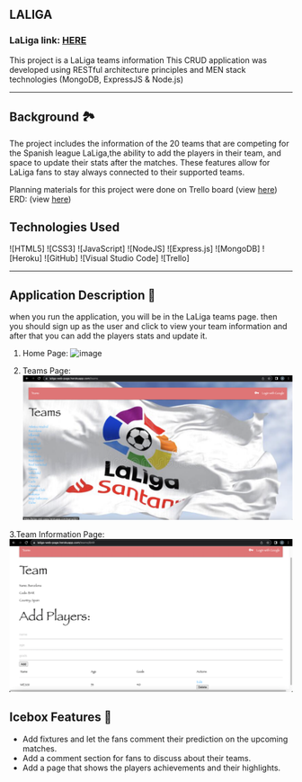 ## LALIGA

### LaLiga link: [HERE](https://laliga-web-page.herokuapp.com/teams)

This project is a LaLiga teams information
This CRUD application was developed using RESTful architecture principles and MEN stack technologies 
(MongoDB, ExpressJS & Node.js)

---

## Background 🏞

The project includes the information of the 20 teams that are competing for the Spanish league LaLiga,the ability to add the players in their team, and space to update their stats after the matches. These features allow for LaLiga fans to stay always connected to their supported teams. 


Planning materials for this project were done on Trello board (view [here](https://trello.com/b/I7XD6reV/laliga-team-info))
ERD: (view [here](https://app.diagrams.net/#G19W0-527Naj0zjwTZGW_YCzXewgfGGxJ9))

## Technologies Used 
![HTML5]
![CSS3]
![JavaScript]
![NodeJS]
![Express.js]
![MongoDB]
![Heroku]
![GitHub]
![Visual Studio Code]
![Trello]

---
## Application Description 📝 

when you run the application, you will be in the LaLiga teams page.
then you should sign up as the user and click to view your team information and after that you can add the players stats and update it.
1. Home Page:
![image](/public/images/Screen%20Shot%202022-11-29%20at%204.50.34%20AM.png)

2. Teams Page:
![image](/public/images/Screen%20Shot%202022-11-29%20at%204.51.06%20AM.png)

3.Team Information Page:
![image](/public/images/Screen%20Shot%202022-11-29%20at%204.52.45%20AM.png)


## Icebox Features 🧊
- Add fixtures and let the fans comment their prediction on the upcoming matches.
- Add a comment section for fans to discuss about their teams.
- Add a page that shows the players achievements and their highlights.


